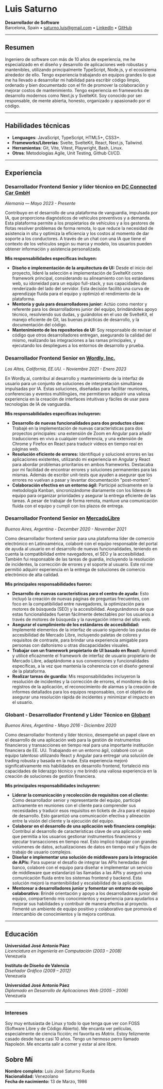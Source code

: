 # Luis Saturno

**Desarrollador de Software**  
Barcelona, Spain •
[saturno.luis@gmail.com](mailto:saturno.luis@gmail.com) •
[LinkedIn](https://www.linkedin.com/in/saturnoluis) •
[GitHub](https://github.com/saturnoluis)

---

## Resumen

Ingeniero de software con más de 10 años de experiencia, me he especializado en
el diseño y desarrollo de aplicaciones web robustas y mantenibles, utilizando
principalmente TypeScript, Node.js, y el ecosistema alrededor de ello. Tengo
experiencia trabajando en equipos grandes lo que me ha llevado a desarrollar mi
habilidad para escribir código limpio, ordenado y bien documentado con el fin de
promover la colaboración y mejorar costos de mantenimiento. Tengo experiencia en
frameworks de desarrollo modernos como Next.js y SvelteKit. Soy conocido por ser
responsable, de mente abierta, honesto, organizado y apasionado por el código.

---

## Habilidades técnicas
- **Lenguages**: JavaScript, TypeScript, HTML5+, CSS3+.
- **Frameworks/Librerías**: Svelte, SvelteKit, React, Next.js, Tailwind.
- **Herramientas**: Git, Vite, Vitest, Playwright, Bash, Linux.
- **Otros**: Metodologías Agile, Unit Testing, Github CI/CD.

---

## Experiencia

### Desarrollador Frontend Senior y líder técnico en [DC Connected Car GmbH](https://www.dc-connected.de/en)
*Alemania* — *Mayo 2023 - Presente*  

Contribuyo en el desarrollo de una plataforma de vanguardia, impulsada por IA,
que proporciona diagnósticos de vehículos preventivos y a demanda. Esta
plataforma permite a los propietarios de vehículos y a los gestores de flotas
resolver problemas de forma remota, lo que reduce la necesidad de asistencia in
situ y optimiza la eficiencia y los costos al momento de dar soporte a los
conductores.  A través de un chat con una IA que tiene el contexto de los
vehículos según su marca y modelo, los usuarios pueden obtener información y
asistencia personalizada.

**Mis responsabilidades específicas incluyen:**

* **Diseño e implementación de la arquitectura de UI:** Desde el inicio del
  proyecto, lideré la selección e implementación de SvelteKit como framework
  principal, considerando su alineamiento con los estándares web, su idoneidad
  para un equipo full-stack, y sus capacidades de renderizado del lado del
  servidor. Esta decisión facilitó una curva de aprendizaje fluida para el equipo
  y optimizó el rendimiento de la plataforma.
* **Mentoría y guía para desarrolladores junior:** Actúo como mentor y referente
  para los desarrolladores junior del equipo, brindándoles apoyo técnico,
  resolviendo sus dudas, y guiándolos en el uso de SvelteKit, el manejo eficiente
  de Git, las buenas prácticas de desarrollo, y la documentación del código.
* **Mantenimiento de los repositorios de UI:** Soy responsable de revisar el
  código que otros desarrolladores entregan, asegurando la calidad del mismo,
  realizando las integraciones a las ramas principales, y ejecutando los
  despliegues a los entornos de desarrollo y prueba.

### Desarrollador Frontend Senior en [Wordly. Inc.](https://www.wordly.ai/)
*Los Altos, California, EE.UU.* - *Noviembre 2021 - Enero 2023*

En Wordly.ai, contribuí al desarrollo y mantenimiento de la interfaz de usuario
para un conjunto de soluciones de interpretación simultánea impulsadas por IA.
Estas soluciones, diseñadas para facilitar reuniones, conferencias y eventos
multilingües, me permitieron adquirir una valiosa experiencia en la creación de
interfaces intuitivas y fáciles de usar para tecnologías de IA de vanguardia.

**Mis responsabilidades específicas incluyeron:**

* **Desarrollo de nuevas funcionalidades para dos productos clave:** Trabajé en
  la implementación de nuevas características para dos proyectos principales: una
  extensión de Zoom en Angular para añadir traducciones en vivo a cualquier
  conferencia, y una extensión de Chrome y Firefox en React para traducir videos
  en tiempo real en páginas web.
* **Resolución eficiente de errores:** Identifiqué y solucioné errores en las
  aplicaciones existentes, utilizando mi experiencia en Angular y React para
  abordar problemas prioritarios en ambos frameworks. Destacaba por mi facilidad
  de encontrar errores y soluciones permanentes para las mismas. Además de
  escribir unit-tests que ayuden a asegurar que los errores no vuelvan a pasar y
  levantar documentación "post-mortem".
* **Colaboración efectiva en un entorno ágil:** Participé activamente en la
  metodología Kanban, sincronizándome diariamente con los líderes de equipo para
  organizar prioridades y asegurar la entrega eficiente de las tareas. A pesar de
  trabajar de forma remota, mantuve una comunicación fluida con el equipo y cumplí
  con los plazos de entrega.

### Desarrollador Frontend Senior en [MercadoLibre](https://mercadolibre.com.ar)
*Buenos Aires, Argentina* - *December 2020 - November 2021*

Como desarrollador frontend senior para una plataforma líder de comercio
electrónico en Latinoamérica, colaboré con el equipo responsable del portal de
ayuda al usuario en el desarrollo de nuevas funcionalidades,  teniendo en cuenta
la compatibilidad entre navegadores, el SEO y la accesibilidad. También fui
responsable de las tareas de guardia, incluyendo la resolución de incidentes, la
corrección de errores y el soporte al usuario. Este rol me permitió adquirir
experiencia en la entrega de soluciones de comercio electrónico de alta calidad.

**Mis principales responsabilidades fueron:**

* **Desarrollo de nuevas características para el centro de ayuda:** Esto incluyó
  la creación de nuevas páginas de preguntas frecuentes, con foco en la
  compatibilidad entre navegadores, la optimización para motores de búsqueda (SEO)
  y la accesibilidad. Asegurándonos de que estas funcionalidades fueran fácilmente
  detectables por los usuarios a través de motores de búsqueda y la navegación
  interna del sitio web.
* **Asegurar el cumplimiento de los estándares de accesibilidad:** Implementé
  elementos de la interfaz de usuario siguiendo las pautas de accesibilidad de
  Mercado Libre, incluyendo paletas de colores y requisitos de contraste, para
  brindar una experiencia amigable para personas con daltonismo u otras
  discapacidades visuales.
* **Trabajar con un framework propietario de UI basado en React:** Aprendí y
  utilicé eficazmente el framework de interfaz de usuario propietario de Mercado
  Libre, adaptándome a sus convenciones y funcionalidades específicas, a la vez
  que mantenía la coherencia con el diseño general de la plataforma.
* **Realizar tareas de guardia:** Mis responsabilidades incluyeron la resolución
  de incidentes y la corrección de errores, el monitoreo de los registros de la
  aplicación, el reconocimiento de alarmas y la creación de informes detallados
  para los equipos responsables, con el objetivo de asegurar una resolución rápida
  de incidentes y minimizar el impacto en el usuario.

### Globant - Desarrollador Frontend y Líder Técnico en [Globant](https://www.globant.com/)
*Buenos Aires, Argentina* - *Mayo 2016 - Diciembre 2020*

Como desarrollador frontend y líder técnico, desempeñé un papel clave en el
desarrollo de una aplicación web para la gestión de instrumentos financieros y
transacciones en tiempo real para una importante institución financiera de EE. UU.
Trabajando en un entorno ágil, colaboré con un equipo talentoso utilizando React y
Angular para entregar una solución de trading robusta y basada en la nube. Esta
experiencia mejoró significativamente mis habilidades en desarrollo frontend,
fortaleció mis capacidades de liderazgo técnico y me brindó una valiosa experiencia
en la creación de soluciones de gestión financiera.

**Mis principales responsabilidades incluyeron:**

* **Liderar la comunicación y recolección de requisitos con el cliente:** Como
  desarrollador senior y representante del equipo, participé activamente en
  reuniones con el cliente para comprender sus necesidades y traducir esos
  requisitos en tickets de Jira para el equipo de desarrollo. Esto garantizó una
  comunicación efectiva y alineación entre la visión del cliente y la ejecución
  del equipo.
* **Colaborar en el desarrollo de una aplicación web financiera compleja:** Contribuí
  al desarrollo de características clave de una aplicación web que permitía a los
  usuarios gestionar instrumentos financieros y ejecutar transacciones en tiempo
  real. Esto implicó trabajar con grandes volúmenes de datos, actualizaciones de
  datos en tiempo real y flujos de trabajo de usuario complejos.
* **Diseñar e implementar una solución de middleware para la integración de APIs:**
  Para superar el desafío de integrar las APIs heredadas del banco, colaboré con
  el equipo para diseñar e implementar un servicio de middleware que estandarizó
  las llamadas a las APIs y aseguró una comunicación fluida entre los sistemas
  frontend y backend. Esta solución mejoró la mantenibilidad y escalabilidad de la
  aplicación.
* **Mentorear a desarrolladores junior y fomentar un entorno de equipo colaborativo:**
  Brindé orientación y apoyo a los desarrolladores junior del equipo, compartiendo
  mis conocimientos y experiencia para ayudarlos a mejorar sus habilidades y
  contribuir de manera efectiva al proyecto. Fomenté un ambiente de equipo positivo
  y colaborativo que promovía el intercambio de conocimientos y la mejora continua.

---

## Educación

**Universidad José Antonio Páez**  
*Licenciatura en Ingeniería en Computación (2003 – 2008)*  
Venezuela

**Instituto de Diseño de Valencia**  
*Diseñador Gráfico (2009 – 2012)*  
Venezuela

**Universidad José Antonio Páez**  
*Diplomado en Desarrollo de Aplicaciones Web (2005 – 2006)*  
Venezuela

---

### Intereses
Soy muy entusiasta de Linux y todo lo que tenga que ver con FOSS (Software Libre
y de Código Abierto). Me encanta ver películas, especialmente de ciencia
ficción; mi favorita es *Matrix*. Estoy felizmente casado desde hace casi 10
años. Tengo un hermoso perro llamado Napoleón. Me encanta salir a comer y estar
al aire libre.

## Sobre Mí

**Nombre completo:** Luis José Saturno Rueda  
**Nacionalidad:** Venezolano  
**Fecha de nacimiento:** 13 de Marzo, 1986
